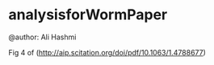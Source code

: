 # analysisforWormPaper

@author: Ali Hashmi

Fig 4 of (http://aip.scitation.org/doi/pdf/10.1063/1.4788677)
